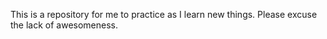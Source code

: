 This is a repository for me to practice as I learn new things. Please excuse the lack of awesomeness.